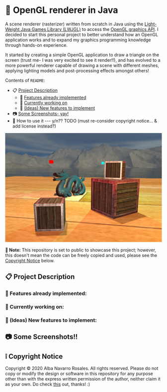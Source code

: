 # :milky_way: OpenGL renderer in Java
A scene renderer (rasterizer) written from scratch in Java using the [Light-Weight Java Games Library (LWJGL)](https://www.lwjgl.org/) to access the [OpenGL graphics API](https://www.opengl.org/). I decided to start this personal project to better understand how an OpenGL application works and to expand my graphics programming knowledge through hands-on experience. 

It started by creating a simple OpenGL application to draw a triangle on the screen (trust me- I was very excited to see it render!!), and has evolved to a more powerful renderer capable of drawing a scene with different meshes, applying lighting models and post-processing effects amongst others!

Contents of `README`:
  - :clipboard: [Project Description](#clipboard-project-description)
      - :checkered_flag: [Features already implemented](#checkered_flag-features-already-implemented)
      - :construction: [Currently working on](#construction-currently-working-on)
      - :triangular_flag_on_post: [(Ideas) New features to implement](#triangular_flag_on_post-ideas-new-features-to-implement)
  - :camera: [Some Screenshots- yay!](#camera-some-screenshots)
  - :beginner: How to use it --- y/n?? TODO (must re-consider copyright notice... & add license instead?)
  
![Image: Sample Scene Rendered](screenshot_samples/1.jpg "Sample Scene Rendered (15/10/2020)")

**:pushpin: Note:** This repository is set to public to showcase this project; however, this doesn't mean the code can be freely copied and used, please see the [Copyright Notice](#grey_exclamation-copyright-notice) below.

## :clipboard: Project Description

### :checkered_flag: Features already implemented:
### :construction: Currently working on:
### :triangular_flag_on_post: (Ideas) New features to implement:

## :camera: Some Screenshots!!

## :grey_exclamation: Copyright Notice

Copyright &copy; 2020 Alba Navarro Rosales. All rights reserved. Please do not copy or modify the design or software in this repository for any purpose other than with the express written permission of the author, neither claim it as your own. Do check [this](https://choosealicense.com/no-permission/) out, thanks! :)

